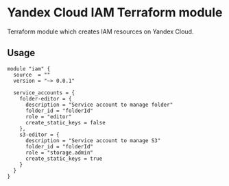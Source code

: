 # Yandex Cloud IAM Terraform module

Terraform module which creates IAM resources on Yandex Cloud.

## Usage
```hcl
module "iam" {
  source  = ""
  version = "~> 0.0.1"

  service_accounts = {
    folder-editor = {
      description = "Service account to manage folder"
      folder_id = "folderId"
      role = "editor"
      create_static_keys = false
    },
    s3-editor = {
      description = "Service account to manage S3"
      folder_id = "folderId"
      role = "storage.admin"
      create_static_keys = true
    }
  }
}
```
